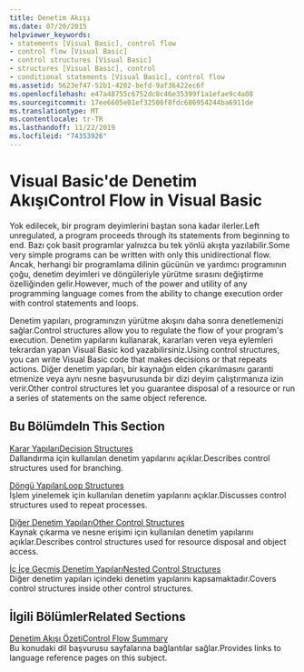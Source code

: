 ```yaml
---
title: Denetim Akışı
ms.date: 07/20/2015
helpviewer_keywords:
- statements [Visual Basic], control flow
- control flow [Visual Basic]
- control structures [Visual Basic]
- structures [Visual Basic], control
- conditional statements [Visual Basic], control flow
ms.assetid: 5623ef47-52b1-4202-befd-9af36422ec6f
ms.openlocfilehash: e47a48755c6752dc8c46e35399f1a1efae9c4a08
ms.sourcegitcommit: 17ee6605e01ef32506f8fdc686954244ba6911de
ms.translationtype: MT
ms.contentlocale: tr-TR
ms.lasthandoff: 11/22/2019
ms.locfileid: "74353926"
---
```

# <a name="control-flow-in-visual-basic"></a><span data-ttu-id="7ff6f-102">Visual Basic'de Denetim Akışı</span><span class="sxs-lookup"><span data-stu-id="7ff6f-102">Control Flow in Visual Basic</span></span>

<span data-ttu-id="7ff6f-103">Yok edilecek, bir program deyimlerini baştan sona kadar ilerler.</span><span class="sxs-lookup"><span data-stu-id="7ff6f-103">Left unregulated, a program proceeds through its statements from beginning to end.</span></span> <span data-ttu-id="7ff6f-104">Bazı çok basit programlar yalnızca bu tek yönlü akışta yazılabilir.</span><span class="sxs-lookup"><span data-stu-id="7ff6f-104">Some very simple programs can be written with only this unidirectional flow.</span></span> <span data-ttu-id="7ff6f-105">Ancak, herhangi bir programlama dilinin gücünün ve yardımcı programının çoğu, denetim deyimleri ve döngüleriyle yürütme sırasını değiştirme özelliğinden gelir.</span><span class="sxs-lookup"><span data-stu-id="7ff6f-105">However, much of the power and utility of any programming language comes from the ability to change execution order with control statements and loops.</span></span>

 <span data-ttu-id="7ff6f-106">Denetim yapıları, programınızın yürütme akışını daha sonra denetlemenizi sağlar.</span><span class="sxs-lookup"><span data-stu-id="7ff6f-106">Control structures allow you to regulate the flow of your program's execution.</span></span> <span data-ttu-id="7ff6f-107">Denetim yapılarını kullanarak, kararları veren veya eylemleri tekrardan yapan Visual Basic kod yazabilirsiniz.</span><span class="sxs-lookup"><span data-stu-id="7ff6f-107">Using control structures, you can write Visual Basic code that makes decisions or that repeats actions.</span></span> <span data-ttu-id="7ff6f-108">Diğer denetim yapıları, bir kaynağın elden çıkarılmasını garanti etmenize veya aynı nesne başvurusunda bir dizi deyim çalıştırmanıza izin verir.</span><span class="sxs-lookup"><span data-stu-id="7ff6f-108">Other control structures let you guarantee disposal of a resource or run a series of statements on the same object reference.</span></span>
  
## <a name="in-this-section"></a><span data-ttu-id="7ff6f-109">Bu Bölümde</span><span class="sxs-lookup"><span data-stu-id="7ff6f-109">In This Section</span></span>

 [<span data-ttu-id="7ff6f-110">Karar Yapıları</span><span class="sxs-lookup"><span data-stu-id="7ff6f-110">Decision Structures</span></span>](decision-structures.md)  
 <span data-ttu-id="7ff6f-111">Dallandırma için kullanılan denetim yapılarını açıklar.</span><span class="sxs-lookup"><span data-stu-id="7ff6f-111">Describes control structures used for branching.</span></span>

 [<span data-ttu-id="7ff6f-112">Döngü Yapıları</span><span class="sxs-lookup"><span data-stu-id="7ff6f-112">Loop Structures</span></span>](loop-structures.md)  
 <span data-ttu-id="7ff6f-113">İşlem yinelemek için kullanılan denetim yapılarını açıklar.</span><span class="sxs-lookup"><span data-stu-id="7ff6f-113">Discusses control structures used to repeat processes.</span></span>

 [<span data-ttu-id="7ff6f-114">Diğer Denetim Yapıları</span><span class="sxs-lookup"><span data-stu-id="7ff6f-114">Other Control Structures</span></span>](other-control-structures.md)  
 <span data-ttu-id="7ff6f-115">Kaynak çıkarma ve nesne erişimi için kullanılan denetim yapılarını açıklar.</span><span class="sxs-lookup"><span data-stu-id="7ff6f-115">Describes control structures used for resource disposal and object access.</span></span>

 [<span data-ttu-id="7ff6f-116">İç İçe Geçmiş Denetim Yapıları</span><span class="sxs-lookup"><span data-stu-id="7ff6f-116">Nested Control Structures</span></span>](nested-control-structures.md)  
 <span data-ttu-id="7ff6f-117">Diğer denetim yapıları içindeki denetim yapılarını kapsamaktadır.</span><span class="sxs-lookup"><span data-stu-id="7ff6f-117">Covers control structures inside other control structures.</span></span>

## <a name="related-sections"></a><span data-ttu-id="7ff6f-118">İlgili Bölümler</span><span class="sxs-lookup"><span data-stu-id="7ff6f-118">Related Sections</span></span>

 [<span data-ttu-id="7ff6f-119">Denetim Akışı Özeti</span><span class="sxs-lookup"><span data-stu-id="7ff6f-119">Control Flow Summary</span></span>](../../../language-reference/keywords/control-flow-summary.md)  
 <span data-ttu-id="7ff6f-120">Bu konudaki dil başvurusu sayfalarına bağlantılar sağlar.</span><span class="sxs-lookup"><span data-stu-id="7ff6f-120">Provides links to language reference pages on this subject.</span></span>
